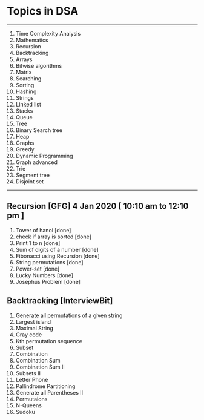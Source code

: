 # Topics in DSA
----------------
1. Time Complexity Analysis
2. Mathematics
3. Recursion
4. Backtracking
5. Arrays
6. Bitwise algorithms
7. Matrix
8. Searching
9. Sorting
10. Hashing
11. Strings
12. Linked list
13. Stacks
14. Queue
15. Tree
16. Binary Search tree
17. Heap
18. Graphs
19. Greedy
20. Dynamic Programming
21. Graph advanced
22. Trie
23. Segment tree
24. Disjoint set

---------------------------------------------

Recursion [GFG] 	4 Jan 2020 [ 10:10 am to 12:10 pm ]
---------------
1. Tower of hanoi 				[done]
2. check if array is sorted		[done]
3. Print 1 to n 				[done]
4. Sum of digits of a number 	[done]
5. Fibonacci using Recursion 	[done]
6. String permutations			[done]
7. Power-set					[done]
8. Lucky Numbers				[done]
9. Josephus Problem             [done]

Backtracking [InterviewBit]
---------------------------
1. Generate all permutations of a given string
2. Largest island
3. Maximal String
4. Gray code
5. Kth permutation sequence
6. Subset
7. Combination
8. Combination Sum
9. Combination Sum II
10. Subsets II
11. Letter Phone
12. Pallindrome Partitioning
13. Generate all Parentheses II
14. Permutaions
15. N-Queens
16. Sudoku
